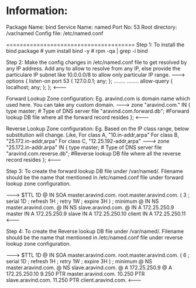Information:
======================================
Package Name: bind
Service Name: named
Port No: 53
Root directory: /var/named
Config file: /etc/named.conf

======================================
Step 1: To install the bind package 
	# yum install bind -y
	# rpm -qa | grep -i bind

Step 2: Make the config changes in /etc/named.conf file to get resolved by any IP address. Add any to allow to resolve from any IP, else provide the particulare IP subnet like 10.0.0.0/8 to allow only particular IP range.
--->
options {
	listen-on port 53 { 127.0.0.1; any; };
	........
	........
	allow-query     { localhost; any; };
};
<---

Forward Lookup Zone configuration:
Eg. aravind.com is domain name which used here. You can take any custom domain.
--->
zone "aravind.com." IN {
	type master; # Type of DNS server
	file "aravind.com.forward.db"; #Forward lookup DB file where all the forward record resides
};
<---

Reverse Lookup Zone configuration:
Eg. Based on the IP class range, below substitution will change.
Like, 
    For class A, "10.in-addr,arpa"
    For class B, "25.172.in-addr,arpa"
    For class C, "12.25.192-addr,arpa"
--->
zone "25.172.in-addr.arpa" IN {
	type master; # Type of DNS server
	file "aravind.com.reverse.db"; #Reverse lookup DB file where all the reverse record resides
};
<---

Step 3: To create the forward lookup DB file under /var/named/. Filename should be the name that mentioned in /etc/named.conf file under forward lookup zone configuration.

---> 
$TTL 1D
@	IN SOA	master.aravind.com. root.master.aravind.com. (
					3	; serial
					1D	; refresh
					1H	; retry
					1W	; expire
					3H )	; minimum
@	IN NS	master.aravind.com.
@	IN NS	slave.aravind.com.
@	IN A	172.25.250.9
master	IN A	172.25.250.9
slave	IN A	172.25.250.10
client	IN A	172.25.250.11
<---

Step 4: To create the Reverse lookup DB file under /var/named/. Filename should be the name that mentioned in /etc/named.conf file under reverse lookup zone configuration.

--->
$TTL 1D
@	IN SOA	master.aravind.com. root.master.aravind.com. (
					6	; serial
					1D	; refresh
					1H	; retry
					1W	; expire
					3H )	; minimum
@	NS	master.aravind.com.
@	NS	slave.aravind.com.
@	A	172.25.250.9
@	A	172.25.250.10
9.250	PTR	master.aravind.com.
10.250	PTR	slave.aravind.com.
11.250	PTR	client.aravind.com.
<---
